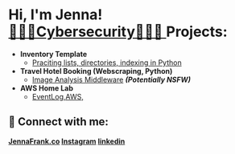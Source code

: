 <h1>Hi, I'm Jenna! <br/><a href="https://github.com/jennafrank"> 🕵🏻‍♀️Cybersecurity👩🏼‍💻</a><a href="https://www.linkedin.com/in/jenna-frank-4352b12b0/"> </a><a

<h2>Projects:</h2>

- <b>Inventory Template </b>
  - [Praciting lists, directories, indexing in Python ](https://github.com/joshmadakor1/Algorithms-Practice)
- <b>Travel Hotel Booking (Webscraping, Python)</b>
  - [Image Analysis Middleware](https://github.com/joshmadakor1/4chan-Image-Analysis-Middleware-C964) <b><i>(Potentially NSFW)</b></i>
- <b>AWS Home Lab</b>
  - [ EventLog,AWS, ](https://github.com/joshmadakor1/Sentinel-Lab)

<h2> 🤳 Connect with me:</h2>

<b>[JennaFrank.co](https://www.JennaFrank.co</b>)
[Instagram](https://www.instagram.com/jennacfrank/)
[linkedin](https://linkedin.com/in/jenna-frank-4352b12b0)



